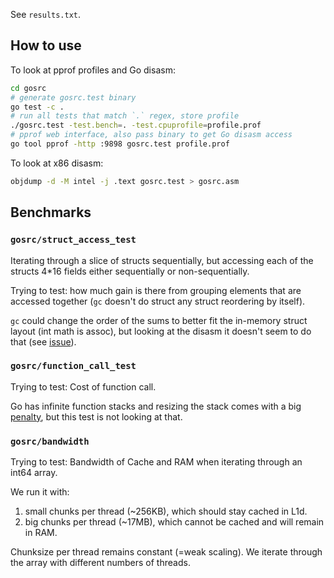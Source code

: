 See `results.txt`.

## How to use

To look at pprof profiles and Go disasm:
```bash
cd gosrc
# generate gosrc.test binary
go test -c .
# run all tests that match `.` regex, store profile
./gosrc.test -test.bench=. -test.cpuprofile=profile.prof
# pprof web interface, also pass binary to get Go disasm access
go tool pprof -http :9898 gosrc.test profile.prof
```

To look at x86 disasm:
```bash
objdump -d -M intel -j .text gosrc.test > gosrc.asm
```

## Benchmarks

### `gosrc/struct_access_test`

Iterating through a slice of structs sequentially, but accessing each of the structs 4*16 fields either sequentially or non-sequentially.

Trying to test: how much gain is there from grouping elements that are accessed together (`gc` doesn't do struct any struct reordering by itself).

`gc` could change the order of the sums to better fit the in-memory struct layout (int math is assoc), but looking at the disasm it doesn't seem to do that (see [issue](https://github.com/golang/go/issues/49331)).

### `gosrc/function_call_test`

Trying to test: Cost of function call.

Go has infinite function stacks and resizing the stack comes with a big [penalty](https://dave.cheney.net/2013/06/02/why-is-a-goroutines-stack-infinite), but this test is not looking at that.

### `gosrc/bandwidth`

Trying to test: Bandwidth of Cache and RAM when iterating through an int64 array.

We run it with:
1. small chunks per thread (~256KB), which should stay cached in L1d.
2. big chunks per thread (~17MB), which cannot be cached and will remain in RAM.

Chunksize per thread remains constant (=weak scaling). 
We iterate through the array with different numbers of threads.